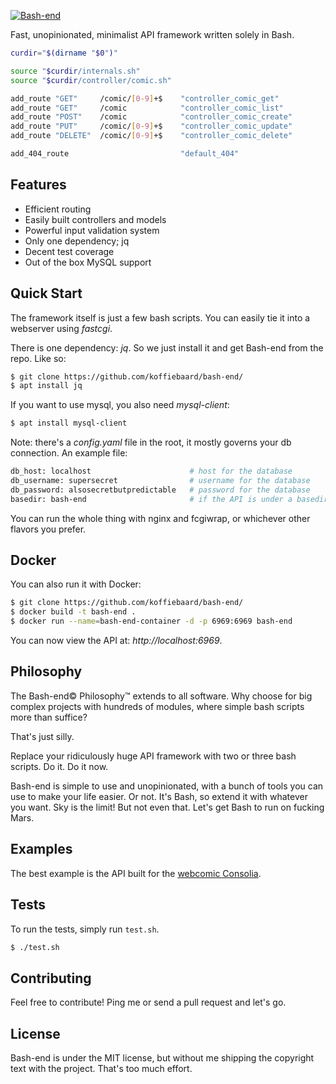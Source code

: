 [![Bash-end](https://static.consolia-comic.com/bash-end-underline.png)](http://quax.net/bash-end)

  Fast, unopinionated, minimalist API framework written solely in Bash.

```bash
curdir="$(dirname "$0")"

source "$curdir/internals.sh"
source "$curdir/controller/comic.sh"

add_route "GET"     /comic/[0-9]+$    "controller_comic_get"
add_route "GET"     /comic            "controller_comic_list"
add_route "POST"    /comic            "controller_comic_create"
add_route "PUT"     /comic/[0-9]+$    "controller_comic_update"
add_route "DELETE"  /comic/[0-9]+$    "controller_comic_delete"

add_404_route                         "default_404"
```

## Features

  * Efficient routing
  * Easily built controllers and models
  * Powerful input validation system
  * Only one dependency; jq
  * Decent test coverage
  * Out of the box MySQL support

## Quick Start

The framework itself is just a few bash scripts. You can easily tie it into a webserver using *fastcgi*.

There is one dependency: *jq*. So we just install it and get Bash-end from the repo. Like so:

```bash
$ git clone https://github.com/koffiebaard/bash-end/
$ apt install jq
```


If you want to use mysql, you also need *mysql-client*:

```bash
$ apt install mysql-client
```


Note: there's a *config.yaml* file in the root, it mostly governs your db connection. An example file:

```bash
db_host: localhost                      # host for the database
db_username: supersecret                # username for the database
db_password: alsosecretbutpredictable   # password for the database
basedir: bash-end                       # if the API is under a basedir, list it here
```

You can run the whole thing with nginx and fcgiwrap, or whichever other flavors you prefer.

## Docker

You can also run it with Docker:

```bash
$ git clone https://github.com/koffiebaard/bash-end/
$ docker build -t bash-end .
$ docker run --name=bash-end-container -d -p 6969:6969 bash-end
```

You can now view the API at: *http://localhost:6969*.

## Philosophy

  The Bash-end© Philosophy™ extends to all software. Why choose for big complex projects with hundreds of modules, where simple bash scripts more than suffice?

  That's just silly.

  Replace your ridiculously huge API framework with two or three bash scripts. Do it. Do it now.

  Bash-end is simple to use and unopinionated, with a bunch of tools you can use to make your life easier. Or not. It's Bash, so extend it with whatever you want. Sky is the limit! But not even that. Let's get Bash to run on fucking Mars.


## Examples

  The best example is the API built for the [webcomic Consolia](https://github.com/koffiebaard/consolia-api-bash).

## Tests

  To run the tests, simply run `test.sh`.

```bash
$ ./test.sh
```

## Contributing

Feel free to contribute! Ping me or send a pull request and let's go.

## License

Bash-end is under the MIT license, but without me shipping the copyright text with the project. That's too much effort.
